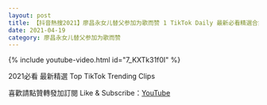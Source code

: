 ```yaml
---
layout: post
title: 【抖音熱搜2021】廖昌永女儿替父参加为歌而赞 1 TikTok Daily 最新必看精選合集2021 04 19
date: 2021-04-19
category: 廖昌永女儿替父参加为歌而赞
---
```


{% include youtube-video.html id="7_KXTk31f0I" %}

2021必看 最新精選 Top TikTok Trending Clips

喜歡請點贊轉發加訂閱 Like & Subscribe：[YouTube](https://www.youtube.com/channel/UCAoR7VcanIPd04uEq_GIylA/videos)

